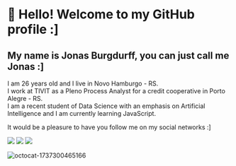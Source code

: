 # 👋 Hello! Welcome to my GitHub profile :]

## My name is Jonas Burgdurff, you can just call me Jonas :]

I am 26 years old and I live in Novo Hamburgo - RS.    
I work at TIVIT as a Pleno Process Analyst for a credit cooperative in Porto Alegre - RS.     
I am a recent student of Data Science with an emphasis on Artificial Intelligence and I am currently learning JavaScript.

It would be a pleasure to have you follow me on my social networks :]

<a href="https://instagram.com/oburgdurff" target="_blank"><img loading="lazy" src="https://img.shields.io/badge/-Instagram-%23E4405F?style=for-the-badge&logo=instagram&logoColor=white" target="_blank"></a> <a href="https://www.linkedin.com/in/jonasburgdurff" target="_blank"><img loading="lazy" src="https://img.shields.io/badge/-LinkedIn-%230077B5?style=for-the-badge&logo=linkedin&logoColor=white" target="_blank"></a> </div> <a href = "mailto:jonas98antonio@gmail.com"><img loading="lazy" src="https://img.shields.io/badge/Gmail-D14836?style=for-the-badge&logo=gmail&logoColor=white" target="_blank"></a>

![octocat-1737300465166](https://github.com/user-attachments/assets/ed5bdb07-1019-4a14-b445-d30e591fb0be)


